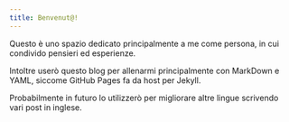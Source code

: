 ```yaml
---
title: Benvenut@!
---
```


Questo è uno spazio dedicato principalmente a me come persona, in cui condivido pensieri ed esperienze.

Intoltre userò questo blog per allenarmi principalmente con MarkDown e YAML, siccome GitHub Pages fa da host per Jekyll.

Probabilmente in futuro lo utilizzerò per migliorare altre lingue scrivendo vari post in inglese.
